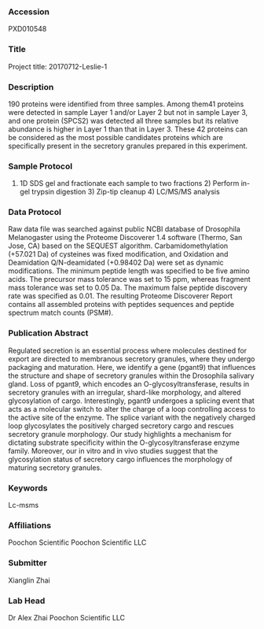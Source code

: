 ### Accession
PXD010548

### Title
Project title: 20170712-Leslie-1

### Description
190 proteins were identified from three samples. Among them41 proteins were detected in sample Layer 1 and/or Layer 2 but not in sample Layer 3, and one protein (SPCS2) was detected all three samples but its relative abundance is higher in Layer 1 than that in Layer 3. These 42 proteins can be considered as the most possible candidates proteins which are specifically present in the secretory granules prepared in this experiment.

### Sample Protocol
1) 1D SDS gel and fractionate each sample to two fractions 2) Perform in-gel trypsin digestion 3) Zip-tip cleanup 4) LC/MS/MS analysis

### Data Protocol
Raw data file was searched against public NCBI database of Drosophila Melanogaster using the Proteome Discoverer 1.4 software (Thermo, San Jose, CA) based on the SEQUEST algorithm. Carbamidomethylation (+57.021 Da) of cysteines was fixed modification, and Oxidation and Deamidation Q/N-deamidated (+0.98402 Da) were set as dynamic modifications. The minimum peptide length was specified to be five amino acids. The precursor mass tolerance was set to 15 ppm, whereas fragment mass tolerance was set to 0.05 Da. The maximum false peptide discovery rate was specified as 0.01. The resulting Proteome Discoverer Report contains all assembled proteins with peptides sequences and peptide spectrum match counts (PSM#).

### Publication Abstract
Regulated secretion is an essential process where molecules destined for export are directed to membranous secretory granules, where they undergo packaging and maturation. Here, we identify a gene (pgant9) that influences the structure and shape of secretory granules within the Drosophila salivary gland. Loss of pgant9, which encodes an O-glycosyltransferase, results in secretory granules with an irregular, shard-like morphology, and altered glycosylation of cargo. Interestingly, pgant9 undergoes a splicing event that acts as a molecular switch to alter the charge of a loop controlling access to the active site of the enzyme. The splice variant with the negatively charged loop glycosylates the positively charged secretory cargo and rescues secretory granule morphology. Our study highlights a mechanism for dictating substrate specificity within the O-glycosyltransferase enzyme family. Moreover, our in vitro and in vivo studies suggest that the glycosylation status of secretory cargo influences the morphology of maturing secretory granules.

### Keywords
Lc-msms

### Affiliations
Poochon Scientific
Poochon Scientific LLC

### Submitter
Xianglin Zhai

### Lab Head
Dr Alex Zhai
Poochon Scientific LLC



